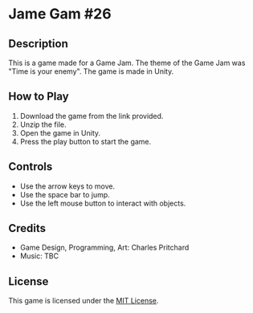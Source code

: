 # Jame Gam \#26

## Description

This is a game made for a Game Jam. The theme of the Game Jam was "Time is your enemy". The game is made in Unity.

## How to Play

1. Download the game from the link provided.
2. Unzip the file.
3. Open the game in Unity.
4. Press the play button to start the game.

## Controls

- Use the arrow keys to move.
- Use the space bar to jump.
- Use the left mouse button to interact with objects.

## Credits

- Game Design, Programming, Art: Charles Pritchard
- Music: TBC

## License

This game is licensed under the [MIT License](https://opensource.org/licenses/MIT).